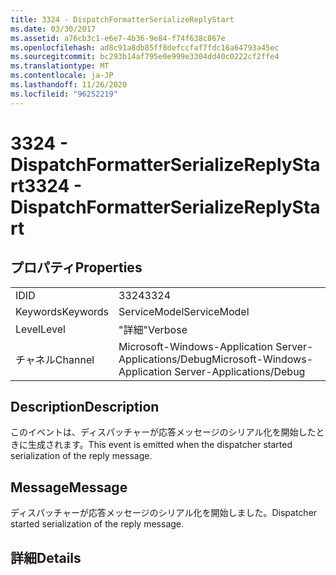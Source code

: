 ```yaml
---
title: 3324 - DispatchFormatterSerializeReplyStart
ms.date: 03/30/2017
ms.assetid: a76cb3c1-e6e7-4b36-9e84-f74f638c867e
ms.openlocfilehash: ad8c91a8db85ff8defccfaf7fdc16a64793a45ec
ms.sourcegitcommit: bc293b14af795e0e999e3304dd40c0222cf2ffe4
ms.translationtype: MT
ms.contentlocale: ja-JP
ms.lasthandoff: 11/26/2020
ms.locfileid: "96252219"
---
```

# <a name="3324---dispatchformatterserializereplystart"></a><span data-ttu-id="30c3c-102">3324 - DispatchFormatterSerializeReplyStart</span><span class="sxs-lookup"><span data-stu-id="30c3c-102">3324 - DispatchFormatterSerializeReplyStart</span></span>

## <a name="properties"></a><span data-ttu-id="30c3c-103">プロパティ</span><span class="sxs-lookup"><span data-stu-id="30c3c-103">Properties</span></span>  
  
|||  
|-|-|  
|<span data-ttu-id="30c3c-104">ID</span><span class="sxs-lookup"><span data-stu-id="30c3c-104">ID</span></span>|<span data-ttu-id="30c3c-105">3324</span><span class="sxs-lookup"><span data-stu-id="30c3c-105">3324</span></span>|  
|<span data-ttu-id="30c3c-106">Keywords</span><span class="sxs-lookup"><span data-stu-id="30c3c-106">Keywords</span></span>|<span data-ttu-id="30c3c-107">ServiceModel</span><span class="sxs-lookup"><span data-stu-id="30c3c-107">ServiceModel</span></span>|  
|<span data-ttu-id="30c3c-108">Level</span><span class="sxs-lookup"><span data-stu-id="30c3c-108">Level</span></span>|<span data-ttu-id="30c3c-109">"詳細"</span><span class="sxs-lookup"><span data-stu-id="30c3c-109">Verbose</span></span>|  
|<span data-ttu-id="30c3c-110">チャネル</span><span class="sxs-lookup"><span data-stu-id="30c3c-110">Channel</span></span>|<span data-ttu-id="30c3c-111">Microsoft-Windows-Application Server-Applications/Debug</span><span class="sxs-lookup"><span data-stu-id="30c3c-111">Microsoft-Windows-Application Server-Applications/Debug</span></span>|  
  
## <a name="description"></a><span data-ttu-id="30c3c-112">Description</span><span class="sxs-lookup"><span data-stu-id="30c3c-112">Description</span></span>  

 <span data-ttu-id="30c3c-113">このイベントは、ディスパッチャーが応答メッセージのシリアル化を開始したときに生成されます。</span><span class="sxs-lookup"><span data-stu-id="30c3c-113">This event is emitted when the dispatcher started serialization of the reply message.</span></span>  
  
## <a name="message"></a><span data-ttu-id="30c3c-114">Message</span><span class="sxs-lookup"><span data-stu-id="30c3c-114">Message</span></span>  

 <span data-ttu-id="30c3c-115">ディスパッチャーが応答メッセージのシリアル化を開始しました。</span><span class="sxs-lookup"><span data-stu-id="30c3c-115">Dispatcher started serialization of the reply message.</span></span>  
  
## <a name="details"></a><span data-ttu-id="30c3c-116">詳細</span><span class="sxs-lookup"><span data-stu-id="30c3c-116">Details</span></span>

